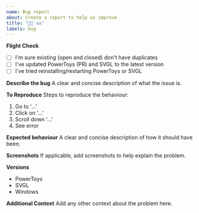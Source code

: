 ```yaml
---
name: Bug report
about: Create a report to help us improve
title: "🐞🐛 xx"
labels: bug
---
```


**Flight Check**

- [ ] I'm sure existing (open and closed) don't have duplicates
- [ ] I've updated PowerToys (PR) and SVGL to the latest version
- [ ] I've tried reinstalling/restarting PowerToys or SVGL

**Describe the bug**
A clear and concise description of what the issue is.

**To Reproduce** Steps to reproduce the behaviour:

1. Go to '...'
2. Click on '...'
3. Scroll down '...'
4. See error

**Expected behaviour**
A clear and concise description of how it should have been.

**Screenshots**
If applicable, add screenshots to help explain the problem.

**Versions**
- PowerToys
- SVGL
- Windows

**Additional Context**
Add any other context about the problem here.